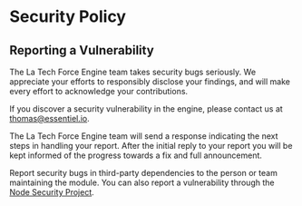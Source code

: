 # Security Policy

## Reporting a Vulnerability

The La Tech Force Engine team takes security bugs seriously. We appreciate your efforts to responsibly disclose your findings, and will make every effort to acknowledge your contributions.

If you discover a security vulnerability in the engine, please contact us at thomas@essentiel.io.

The La Tech Force Engine team will send a response indicating the next steps in handling your report. After the initial reply to your report you will be kept informed of the progress towards a fix and full announcement.

Report security bugs in third-party dependencies to the person or team maintaining the module. You can also report a vulnerability through the [Node Security Project](https://nodesecurity.io/report).
